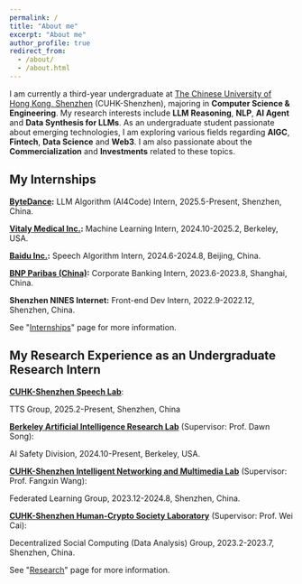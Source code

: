 ```yaml
---
permalink: /
title: "About me"
excerpt: "About me"
author_profile: true
redirect_from: 
  - /about/
  - /about.html
---
```


I am currently a third-year undergraduate at [The Chinese University of Hong Kong, Shenzhen](https://www.cuhk.edu.cn/en) (CUHK-Shenzhen), majoring in **Computer Science & Engineering**. My research interests include **LLM Reasoning**, **NLP**, **AI Agent** and **Data Synthesis for LLMs**. As an undergraduate student passionate about emerging technologies, I am exploring various fields regarding **AIGC**, **Fintech**, **Data Science** and **Web3**. I am also passionate about the **Commercialization** and **Investments** related to these topics.

My Internships
------
**[ByteDance](https://www.bytedance.com/):** LLM Algorithm (AI4Code) Intern, 2025.5-Present, Shenzhen, China.

**[Vitaly Medical Inc.](https://vitalymedicals.com/):** Machine Learning Intern, 2024.10-2025.2, Berkeley, USA.

**[Baidu Inc.](https://home.baidu.com/):** Speech Algorithm Intern, 2024.6-2024.8, Beijing, China.

**[BNP Paribas (China)](https://china.bnpparibas.com/en/):** Corporate Banking Intern, 2023.6-2023.8, Shanghai, China.

**Shenzhen NINES Internet:** Front-end Dev Intern, 2022.9-2022.12, Shenzhen, China.


See "[Internships](/internships)" page for more information.

My Research Experience as an Undergraduate Research Intern
------
**[CUHK-Shenzhen Speech Lab](https://drwuz.com/team/)**:

TTS Group, 2025.2-Present, Shenzhen, China

**[Berkeley Artificial Intelligence Research Lab](https://bair.berkeley.edu)** (Supervisor: Prof. Dawn Song):

AI Safety Division, 2024.10-Present, Berkeley, USA.

**[CUHK-Shenzhen Intelligent Networking and Multimedia Lab](https://mypage.cuhk.edu.cn/academics/wangfangxin/people.html)** (Supervisor: Prof. Fangxin Wang):

Federated Learning Group, 2023.12-2024.8, Shenzhen, China.

**[CUHK-Shenzhen Human-Crypto Society Laboratory](https://hcslab.cuhk.edu.cn/)** (Supervisor: Prof. Wei Cai):

Decentralized Social Computing (Data Analysis) Group, 2023.2-2023.7, Shenzhen, China.

See "[Research](/research)" page for more information.

